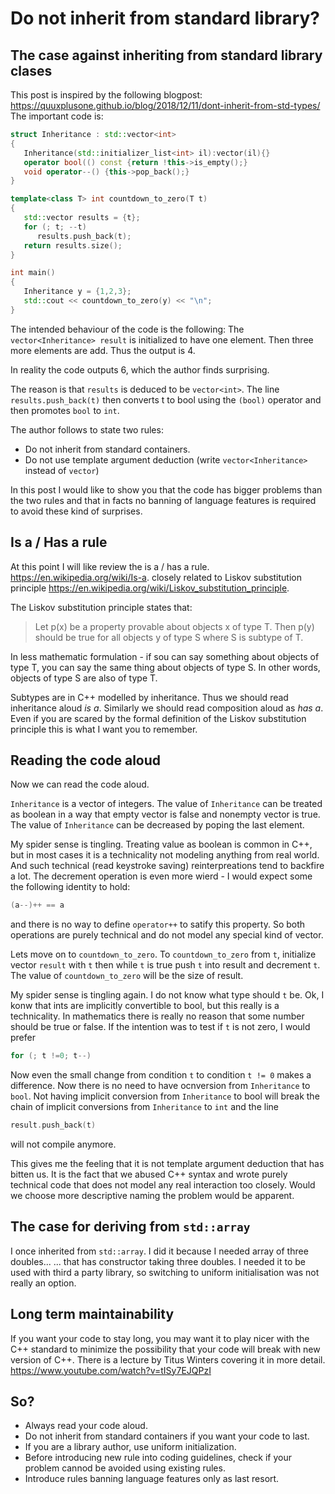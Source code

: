 # Do not inherit from standard library?
## The case against inheriting from standard library clases
This post is inspired by the following blogpost:
<https://quuxplusone.github.io/blog/2018/12/11/dont-inherit-from-std-types/>
The important code is:
```C++
struct Inheritance : std::vector<int>
{
   Inheritance(std::initializer_list<int> il):vector(il){}
   operator bool(() const {return !this->is_empty();}
   void operator--() {this->pop_back();}
}

template<class T> int countdown_to_zero(T t)
{
   std::vector results = {t};
   for (; t; --t)
      results.push_back(t);
   return results.size();
}

int main()
{
   Inheritance y = {1,2,3};
   std::cout << countdown_to_zero(y) << "\n";
}
```

The intended behaviour of the code is the following: The `vector<Inheritance> result` is initialized to have one element. Then three more elements are add.
Thus the output is 4.
  
In reality the code outputs 6, which the author finds surprising.

The reason is that `results` is deduced to be `vector<int>`. The line `results.push_back(t)` then converts t to bool using the `(bool)` operator and then
 promotes `bool` to `int`.

The author follows to state two rules:

- Do not inherit from standard containers.
- Do not use template argument deduction (write `vector<Inheritance>` instead of `vector`)

In this post I would like to show you that the code has bigger problems than the two rules and that in facts no banning of language features is required
to avoid these kind of surprises.
## Is a / Has a rule
At this point I will like review the is a / has a rule.
<https://en.wikipedia.org/wiki/Is-a>.
closely related to Liskov substitution principle
<https://en.wikipedia.org/wiki/Liskov_substitution_principle>.

The Liskov substitution principle states that:
>Let p(x) be a property provable about objects x of type T. Then p(y) should be true for all objects y of type S where S is subtype of T.

In less mathematic formulation - if sou can say something about objects of type T, you can say the same thing about objects of type S.
In other words, objects of type S are also of type T.

Subtypes are in C++ modelled by inheritance. Thus we should read inheritance aloud *is a*.
 Similarly we should read composition aloud as *has a*.
Even if you are scared by the formal definition of the Liskov substitution principle this is what I want you to remember.
## Reading the code aloud
Now we can read the code aloud.

`Inheritance` is a vector of integers. The value of `Inheritance` can be treated as boolean in a way that empty vector is false and nonempty vector is true.
The value of `Inheritance` can be decreased by poping the last element.

My spider sense is tingling. Treating value as boolean is common in C++, but in most cases it is a technicality not modeling anything from real world.
And such technical (read keystroke saving) reinterpreations tend to backfire a lot.
The decrement operation is even more wierd - I would expect some the following
identity to hold:
```C++
(a--)++ == a
```
and there is no way to define `operator++` to satify this property. So both operations are purely technical and do not model any special kind of vector.

Lets move on to `countdown_to_zero`. To `countdown_to_zero` from `t`, initialize vector `result` with `t` then while `t` is true push `t` into result
and decrement `t`. The value of `countdown_to_zero` will be the size of result.

My spider sense is tingling again. I do not know what type should `t` be. Ok, I konw that ints are implicitly convertible to bool, but this really is
a technicality. In mathematics there is really no reason that some number should be true or false. If the intention was to test if `t` is not zero,
I would prefer
```C++
for (; t !=0; t--)
```

Now even the small change from condition `t` to condition `t != 0` makes a difference. Now there is no need to have ocnversion from `Inheritance` to
`bool`. Not having implicit conversion from `Inheritance` to bool will break the chain of implicit conversions from `Inheritance` to `int` and the line
```C++
result.push_back(t)
```
 will not compile anymore.

This gives me the feeling that it is not template argument deduction that has bitten us. It is the fact that we abused C++ syntax and wrote purely technical
code that does not model any real interaction too closely. Would we choose more descriptive naming the problem would be apparent.
## The case for deriving from `std::array`
I once inherited from `std::array`. I did it because I needed array of three doubles... ... that has constructor taking three doubles.
 I needed it to be used with third a party library, so switching to uniform initialisation was not really an option.

## Long term maintainability
If you want your code to stay long, you may want it to play nicer with the C++ standard to minimize the possibility that your code will break
 with new version of C++. There is a lecture by Titus Winters covering it in more detail.
<https://www.youtube.com/watch?v=tISy7EJQPzI>
## So?
* Always read your code aloud.
* Do not inherit from standard containers if you want your code to last.
* If you are a library author, use uniform initialization.
* Before introducing new rule into coding guidelines, check if your problem cannod be avoided using existing rules.
* Introduce rules banning language features only as last resort.
